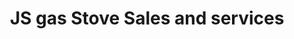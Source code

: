 ---
title: "JS gas Stove Sales and services"
url: /vaduthala-kochi/js-gas-stove-sales-and-services/
shop: shop
---